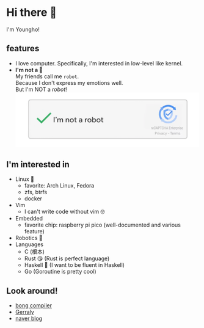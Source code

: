 # Hi there 👋
I'm Youngho!

## features
- I love computer. Specifically, I'm interested in low-level like kernel.
- **I'm not a 🤖**  
  My friends call me `robot`.  
  Because I don't express my emotions well.  
  But I'm NOT a _robot_!  
  ![](img/iamnotarobot.png)

## I'm interested in
- Linux 🐧
  - favorite: Arch Linux, Fedora
  - zfs, btrfs
  - docker
- Vim
  - I can't write code without vim 🤓
- Embedded
  - favorite chip: raspberry pi pico (well-documented and various feature)
- Robotics 🤖
- Languages
  - C (根本)
  - Rust 😘 (Rust is perfect language)
  - Haskell 🤯 (I want to be fluent in Haskell)
  - Go (Goroutine is pretty cool)

## Look around!
- [bong compiler](https://cho0h5.github.io/bong-compiler)
- [Gerraly](https://cho0h5.github.io/gerraly)
- [naver blog](https://blog.naver.com/cho0h5)
